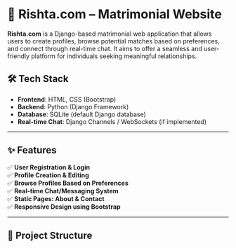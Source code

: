 # 💍 Rishta.com – Matrimonial Website

**Rishta.com** is a Django-based matrimonial web application that allows users to create profiles, browse potential matches based on preferences, and connect through real-time chat. It aims to offer a seamless and user-friendly platform for individuals seeking meaningful relationships.

## 🛠️ Tech Stack

- **Frontend**: HTML, CSS (Bootstrap)
- **Backend**: Python (Django Framework)
- **Database**: SQLite (default Django database)
- **Real-time Chat**: Django Channels / WebSockets (if implemented)

---

## ✨ Features

✅ **User Registration & Login**  
✅ **Profile Creation & Editing**  
✅ **Browse Profiles Based on Preferences**  
✅ **Real-time Chat/Messaging System**  
✅ **Static Pages: About & Contact**  
✅ **Responsive Design using Bootstrap**

---

## 📂 Project Structure

